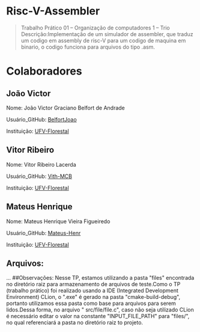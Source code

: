 # Risc-V-Assembler 
> Trabalho Prático 01 – Organização de computadores 1 – Trio
Descrição:Implementação de um simulador de assembler, que traduz um codigo em assembly de risc-V para um codigo de maquina em binario, o codigo funciona para arquivos do tipo .asm.
# Colaboradores
## João Victor
Nome: João Victor Graciano Belfort de Andrade

Usuário_GitHub: [BelfortJoao](https://github.com/BelfortJoao)

Instituição: [UFV-Florestal](https://www.novoscursos.ufv.br/graduacao/caf/ccp/www/)

## Vitor Ribeiro
Nome: Vitor Ribeiro Lacerda

Usuário_GitHub: [Vith-MCB](https://github.com/Vith-MCB)

Instituição: [UFV-Florestal](https://www.novoscursos.ufv.br/graduacao/caf/ccp/www/)

## Mateus Henrique
Nome: Mateus Henrique Vieira Figueiredo

Usuário_GitHub: [Mateus-Henr](https://github.com/Mateus-Henr)

Instituição: [UFV-Florestal](https://www.novoscursos.ufv.br/graduacao/caf/ccp/www/)

## Arquivos:
...
##Observações:
Nesse TP, estamos utilizando a pasta "files" encontrada no diretório raiz para armazenamento de arquivos de teste.Como o TP (trabalho prático) foi realizado usando a IDE (Integrated Development Environment) CLion, o ".exe" é gerado na pasta "cmake-build-debug", portanto utilizamos essa pasta como base para arquivos para serem lidos.Dessa forma, no arquivo " src/file/file.c", caso não seja utilizado CLion é necessário editar o valor na constante "INPUT_FILE_PATH" para "files/", no qual referenciará a pasta no diretório raiz to projeto.
